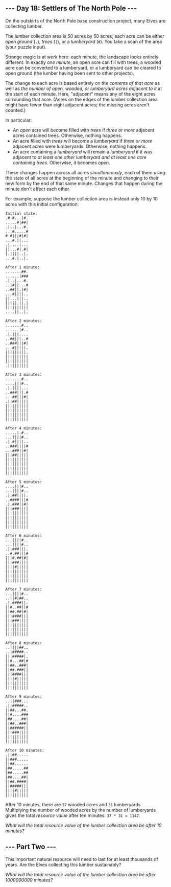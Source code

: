 --- Day 18: Settlers of The North Pole ---
------------------------------------------

On the outskirts of the North Pole base construction project, many Elves
are collecting <span title="Trade wood for sheep?">lumber</span>.

The lumber collection area is 50 acres by 50 acres; each acre can be
either *open ground* (`.`), *trees* (`|`), or a *lumberyard* (`#`). You
take a scan of the area (your puzzle input).

Strange magic is at work here: each minute, the landscape looks entirely
different. In exactly *one minute*, an open acre can fill with trees, a
wooded acre can be converted to a lumberyard, or a lumberyard can be
cleared to open ground (the lumber having been sent to other projects).

The change to each acre is based entirely on *the contents of that acre*
as well as *the number of open, wooded, or lumberyard acres adjacent to
it* at the start of each minute. Here, "adjacent" means any of the eight
acres surrounding that acre. (Acres on the edges of the lumber
collection area might have fewer than eight adjacent acres; the missing
acres aren't counted.)

In particular:

-   An *open* acre will become filled with *trees* if *three or more*
    adjacent acres contained trees. Otherwise, nothing happens.
-   An acre filled with *trees* will become a *lumberyard* if *three or
    more* adjacent acres were lumberyards. Otherwise, nothing happens.
-   An acre containing a *lumberyard* will remain a *lumberyard* if it
    was adjacent to *at least one other lumberyard and at least one acre
    containing trees*. Otherwise, it becomes *open*.

These changes happen across all acres *simultaneously*, each of them
using the state of all acres at the beginning of the minute and changing
to their new form by the end of that same minute. Changes that happen
during the minute don't affect each other.

For example, suppose the lumber collection area is instead only 10 by 10
acres with this initial configuration:

    Initial state:
    .#.#...|#.
    .....#|##|
    .|..|...#.
    ..|#.....#
    #.#|||#|#|
    ...#.||...
    .|....|...
    ||...#|.#|
    |.||||..|.
    ...#.|..|.

    After 1 minute:
    .......##.
    ......|###
    .|..|...#.
    ..|#||...#
    ..##||.|#|
    ...#||||..
    ||...|||..
    |||||.||.|
    ||||||||||
    ....||..|.

    After 2 minutes:
    .......#..
    ......|#..
    .|.|||....
    ..##|||..#
    ..###|||#|
    ...#|||||.
    |||||||||.
    ||||||||||
    ||||||||||
    .|||||||||

    After 3 minutes:
    .......#..
    ....|||#..
    .|.||||...
    ..###|||.#
    ...##|||#|
    .||##|||||
    ||||||||||
    ||||||||||
    ||||||||||
    ||||||||||

    After 4 minutes:
    .....|.#..
    ...||||#..
    .|.#||||..
    ..###||||#
    ...###||#|
    |||##|||||
    ||||||||||
    ||||||||||
    ||||||||||
    ||||||||||

    After 5 minutes:
    ....|||#..
    ...||||#..
    .|.##||||.
    ..####|||#
    .|.###||#|
    |||###||||
    ||||||||||
    ||||||||||
    ||||||||||
    ||||||||||

    After 6 minutes:
    ...||||#..
    ...||||#..
    .|.###|||.
    ..#.##|||#
    |||#.##|#|
    |||###||||
    ||||#|||||
    ||||||||||
    ||||||||||
    ||||||||||

    After 7 minutes:
    ...||||#..
    ..||#|##..
    .|.####||.
    ||#..##||#
    ||##.##|#|
    |||####|||
    |||###||||
    ||||||||||
    ||||||||||
    ||||||||||

    After 8 minutes:
    ..||||##..
    ..|#####..
    |||#####|.
    ||#...##|#
    ||##..###|
    ||##.###||
    |||####|||
    ||||#|||||
    ||||||||||
    ||||||||||

    After 9 minutes:
    ..||###...
    .||#####..
    ||##...##.
    ||#....###
    |##....##|
    ||##..###|
    ||######||
    |||###||||
    ||||||||||
    ||||||||||

    After 10 minutes:
    .||##.....
    ||###.....
    ||##......
    |##.....##
    |##.....##
    |##....##|
    ||##.####|
    ||#####|||
    ||||#|||||
    ||||||||||

After 10 minutes, there are `37` wooded acres and `31` lumberyards.
Multiplying the number of wooded acres by the number of lumberyards
gives the total *resource value* after ten minutes: `37 * 31 = 1147`.

*What will the total resource value of the lumber collection area be
after 10 minutes?*

--- Part Two ---
----------------

This important natural resource will need to last for at least thousands
of years. Are the Elves collecting this lumber sustainably?

*What will the total resource value of the lumber collection area be
after 1000000000 minutes?*
